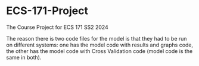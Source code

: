 # ECS-171-Project
The Course Project for ECS 171 SS2 2024

The reason there is two code files for the model is that they had to be run on different systems: one has the model code with results and graphs code, the other has the model code with Cross Validation code (model code is the same in both).
